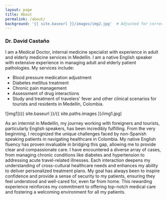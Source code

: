 ```yaml
---
layout: page
title: About
permalink: /about/
background: '{{ site.baseurl }}/images/img2.jpg'  # Adjusted for correct path handling
---
```


### Dr. David Castaño

  I am a Medical Doctor, internal medicine specialist with experience in adult and elderly medicine services in Medellín. I am a native English speaker with extensive experience in managing adult and elderly patient pathologies. 
  My services include:
  - Blood pressure medication adjustment
  - Diabetes mellitus treatment
  - Chronic pain management
  - Assessment of drug interactions
  - Study and treatment of travelers' fever and other clinical scenarios for tourists and residents in Medellín, Colombia.


![img1]({{ site.baseurl }}/{{ site.paths.images }}/img1.jpg)

As an internist in Medellín, my journey working with foreigners and tourists, particularly English speakers, has been incredibly fulfilling. From the very beginning, I recognized the unique challenges faced by non-Spanish speaking patients in navigating healthcare in Colombia. My native English fluency has proven invaluable in bridging this gap, allowing me to provide clear and compassionate care. I have encountered a diverse array of cases, from managing chronic conditions like diabetes and hypertension to addressing acute travel-related illnesses. Each interaction deepens my understanding of cross-cultural healthcare needs and enhances my ability to deliver personalized treatment plans. My goal has always been to inspire confidence and provide a sense of security to my patients, ensuring they feel understood and well-cared for, even far from home. This rewarding experience reinforces my commitment to offering top-notch medical care and fostering a welcoming environment for all my patients.